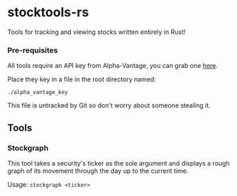 # stocktools-rs
Tools for tracking and viewing stocks written entirely in Rust!

### Pre-requisites
All tools require an API key from Alpha-Vantage, you can grab one [here](https://www.alphavantage.co/support/#api-key).

Place they key in a file in the root directory named:

`./alpha_vantage_key`

This file is untracked by Git so don't worry about someone stealing it.

## Tools
### Stockgraph

This tool takes a security's ticker as the sole argument and displays a rough graph of its
movement through the day up to the current time.

Usage:
`stockgraph <ticker>`

